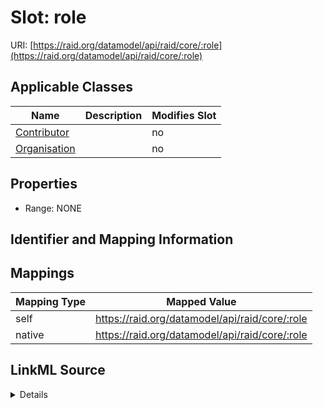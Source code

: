 

# Slot: role



URI: [https://raid.org/datamodel/api/raid/core/:role](https://raid.org/datamodel/api/raid/core/:role)



<!-- no inheritance hierarchy -->





## Applicable Classes

| Name | Description | Modifies Slot |
| --- | --- | --- |
| [Contributor](Contributor.md) |  |  no  |
| [Organisation](Organisation.md) |  |  no  |







## Properties

* Range: NONE





## Identifier and Mapping Information








## Mappings

| Mapping Type | Mapped Value |
| ---  | ---  |
| self | https://raid.org/datamodel/api/raid/core/:role |
| native | https://raid.org/datamodel/api/raid/core/:role |




## LinkML Source

<details>
```yaml
name: role
alias: role
domain_of:
- Contributor
- Organisation

```
</details>